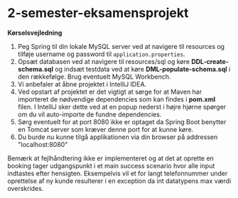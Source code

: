 # 2-semester-eksamensprojekt
<b>Kørselsvejledning</b>
<ol>
<li>Peg Spring til din lokale MySQL server ved at navigere til resources og tilføje username og password til <code>application.properties</code>. </li>
  <li>Opsæt databasen ved at navigere til resources/sql og køre <b>DDL-create-schema.sql</b> og indsæt testdata ved at køre <b>DML-populate-schema.sql</b> i den rækkefølge. Brug eventuelt MySQL Workbench.</li>
<li>Vi anbefaler at åbne projektet i IntelliJ IDEA.</li>
<li>Ved opstart af projektet er det vigtigt at sørge for at Maven har importeret de nødvendige dependencies som kan findes i <b>pom.xml</b> filen. I IntelliJ sker dette ved at en popup nederst i højre hjørne spørger om du vil auto-importe de fundne dependencies.</li>
<li>Sørg eventuelt for at port 8080 ikke er optaget da Spring Boot benytter en Tomcat server som kræver denne port for at kunne køre.</li>
<li>Du burde nu kunne tilgå applikationen via din browser på addressen "localhost:8080"</li>
</ol>

Bemærk at fejlhåndtering ikke er implementeret og at det at oprette en booking tager udgangspunkt i et main success scenario hvor alle input indtastes efter hensigten. Eksempelvis vil et for langt telefonnummer under oprettelse af ny kunde resulterer i en exception da int datatypens max værdi overskrides.
